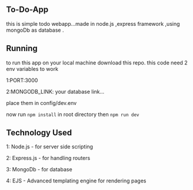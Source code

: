## To-Do-App

this is simple todo webapp...made in node.js ,express framework ,using mongoDb as database .
## Running
to run this app on your local machine download this repo. 
this code need 2 env variables to work

1:PORT:3000

2:MONGODB_LINK: your database link...

place them in config/dev.env

now run `npm install` in root directory
then `npm run dev`

## Technology Used

1: Node.js - for server side scripting 

2: Express.js - for handling routers

3: MongoDb - for database

4: EJS - Advanced templating engine for rendering pages


